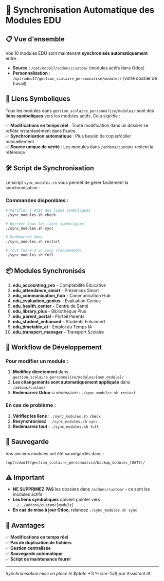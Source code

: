# 🔄 Synchronisation Automatique des Modules EDU

## 📋 Vue d'ensemble

Vos 10 modules EDU sont maintenant **synchronisés automatiquement** entre :
- **Source** : `/opt/odoo17/addons/custom/` (modules actifs dans Odoo)
- **Personnalisation** : `/opt/odoo17/gestion_scolaire_personnalise/modules/` (votre dossier de travail)

## 🔗 Liens Symboliques

Tous les modules dans `gestion_scolaire_personnalise/modules/` sont des **liens symboliques** vers les modules actifs. Cela signifie :

✅ **Modifications en temps réel** : Toute modification dans un dossier se reflète instantanément dans l'autre  
✅ **Synchronisation automatique** : Plus besoin de copier/coller manuellement  
✅ **Source unique de vérité** : Les modules dans `/addons/custom/` restent la référence  

## 🛠️ Script de Synchronisation

Le script `sync_modules.sh` vous permet de gérer facilement la synchronisation :

### Commandes disponibles :

```bash
# Vérifier l'état des liens symboliques
./sync_modules.sh check

# Recréer tous les liens symboliques
./sync_modules.sh sync

# Redémarrer Odoo
./sync_modules.sh restart

# Tout faire d'un coup (recommandé)
./sync_modules.sh full
```

## 📦 Modules Synchronisés

1. **edu_accounting_pro** - Comptabilité Éducative
2. **edu_attendance_smart** - Présences Smart  
3. **edu_communication_hub** - Communication Hub
4. **edu_evaluation_genius** - Évaluation Genius
5. **edu_health_center** - Centre de Santé
6. **edu_library_plus** - Bibliothèque Plus
7. **edu_parent_portal** - Portail Parents
8. **edu_student_enhanced** - Students Enhanced
9. **edu_timetable_ai** - Emploi du Temps IA
10. **edu_transport_manager** - Transport Scolaire

## 🔧 Workflow de Développement

### Pour modifier un module :

1. **Modifiez directement** dans `gestion_scolaire_personnalise/modules/[nom_module]/`
2. **Les changements sont automatiquement appliqués** dans `/addons/custom/`
3. **Redémarrez Odoo** si nécessaire : `./sync_modules.sh restart`

### En cas de problème :

1. **Vérifiez les liens** : `./sync_modules.sh check`
2. **Resynchronisez** : `./sync_modules.sh sync`
3. **Redémarrez tout** : `./sync_modules.sh full`

## 📁 Sauvegarde

Vos anciens modules ont été sauvegardés dans :
```
/opt/odoo17/gestion_scolaire_personnalise/backup_modules_[DATE]/
```

## ⚠️ Important

- **NE SUPPRIMEZ PAS** les dossiers dans `/addons/custom/` - ce sont les modules actifs
- **Les liens symboliques** doivent pointer vers `../../addons/custom/[module]`
- **En cas de mise à jour Odoo**, relancez `./sync_modules.sh sync`

## 🎯 Avantages

✅ **Modifications en temps réel**  
✅ **Pas de duplication de fichiers**  
✅ **Gestion centralisée**  
✅ **Sauvegarde automatique**  
✅ **Script de maintenance fourni**  

---
*Synchronisation mise en place le $(date +%Y-%m-%d) par Assistant IA* 